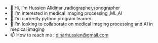 - 👋 Hi, I’m Hussien Alidinar ,radiographer,sonographer  
- 👀 I’m interested in medical imaging processing ,ML,AI
- 🌱 I’m currently python program learner 
- 💞️ I’m looking to collaborate on medical imaging processing and AI in medical imaging
- 📫 How to reach me : dinarhussien@gmail.com

<!---
HussienAlidinar/HussienAlidinar is a ✨ special ✨ repository because its `README.md` (this file) appears on your GitHub profile.
You can click the Preview link to take a look at your changes.
--->

